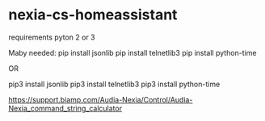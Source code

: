 # nexia-cs-homeassistant

requirements
pyton 2 or 3

Maby needed:
pip install jsonlib
pip install telnetlib3
pip install python-time

OR

pip3 install jsonlib
pip3 install telnetlib3
pip3 install python-time

https://support.biamp.com/Audia-Nexia/Control/Audia-Nexia_command_string_calculator
